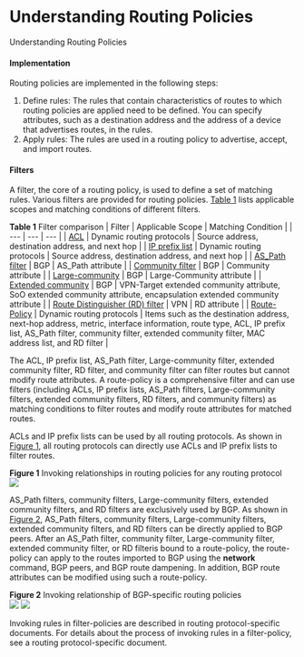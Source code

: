 Understanding Routing Policies
==============================

Understanding Routing Policies

#### Implementation

Routing policies are implemented in the following steps:

1. Define rules: The rules that contain characteristics of routes to which routing policies are applied need to be defined. You can specify attributes, such as a destination address and the address of a device that advertises routes, in the rules.
2. Apply rules: The rules are used in a routing policy to advertise, accept, and import routes.


#### Filters

A filter, the core of a routing policy, is used to define a set of matching rules. Various filters are provided for routing policies. [Table 1](#EN-US_CONCEPT_0000001130623984__tab_dc_vrp_route-policy_feature_001401) lists applicable scopes and matching conditions of different filters.

**Table 1** Filter comparison
| Filter | Applicable Scope | Matching Condition |
| --- | --- | --- |
| [ACL](vrp_route-policy_cfg_0006.html) | Dynamic routing protocols | Source address, destination address, and next hop |
| [IP prefix list](vrp_route-policy_cfg_0004.html) | Dynamic routing protocols | Source address, destination address, and next hop |
| [AS\_Path filter](vrp_route-policy_cfg_0007.html) | BGP | AS\_Path attribute |
| [Community filter](vrp_route-policy_cfg_0008.html) | BGP | Community attribute |
| [Large-community](vrp_route-policy_cfg_0009.html) | BGP | Large-Community attribute |
| [Extended community](vrp_route-policy_cfg_0119.html) | BGP | VPN-Target extended community attribute, SoO extended community attribute, encapsulation extended community attribute |
| [Route Distinguisher (RD) filter](vrp_route-policy_cfg_0010.html) | VPN | RD attribute |
| [Route-Policy](vrp_route-policy_cfg_0011.html) | Dynamic routing protocols | Items such as the destination address, next-hop address, metric, interface information, route type, ACL, IP prefix list, AS\_Path filter, community filter, extended community filter, MAC address list, and RD filter |

The ACL, IP prefix list, AS\_Path filter, Large-community filter, extended community filter, RD filter, and community filter can filter routes but cannot modify route attributes. A route-policy is a comprehensive filter and can use filters (including ACLs, IP prefix lists, AS\_Path filters, Large-community filters, extended community filters, RD filters, and community filters) as matching conditions to filter routes and modify route attributes for matched routes.

ACLs and IP prefix lists can be used by all routing protocols. As shown in [Figure 1](#EN-US_CONCEPT_0000001130623984__fig206471120121213), all routing protocols can directly use ACLs and IP prefix lists to filter routes.

**Figure 1** Invoking relationships in routing policies for any routing protocol  
![](figure/en-us_image_0000001130623998.png)

AS\_Path filters, community filters, Large-community filters, extended community filters, and RD filters are exclusively used by BGP. As shown in [Figure 2](#EN-US_CONCEPT_0000001130623984__fig2122131815136), AS\_Path filters, community filters, Large-community filters, extended community filters, and RD filters can be directly applied to BGP peers. After an AS\_Path filter, community filter, Large-community filter, extended community filter, or RD filteris bound to a route-policy, the route-policy can apply to the routes imported to BGP using the **network** command, BGP peers, and BGP route dampening. In addition, BGP route attributes can be modified using such a route-policy.

**Figure 2** Invoking relationship of BGP-specific routing policies  
![](figure/en-us_image_0000001130623996.png)
![](public_sys-resources/note_3.0-en-us.png) 

Invoking rules in filter-policies are described in routing protocol-specific documents. For details about the process of invoking rules in a filter-policy, see a routing protocol-specific document.
